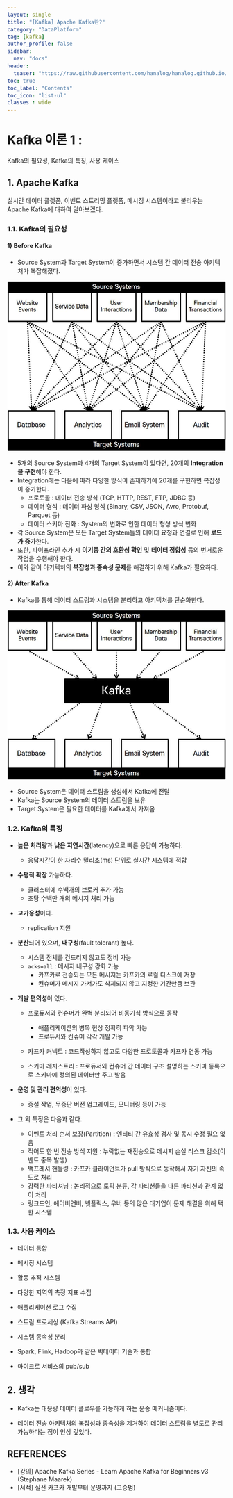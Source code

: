 ```yaml
---
layout: single
title: "[Kafka] Apache Kafka란?"
category: "DataPlatform"
tag: [kafka]
author_profile: false
sidebar:
  nav: "docs"
header:
  teaser: "https://raw.githubusercontent.com/hanalog/hanalog.github.io/gh-pages/images/2023-03-12-kafka-01/kafka-01-02.jpg"
toc: true
toc_label: "Contents"
toc_icon: "list-ul"
classes : wide
---
```


# Kafka 이론 1 :
Kafka의 필요성, Kafka의 특징, 사용 케이스

## 1. Apache Kafka

실시간 데이터 플랫폼, 이벤트 스트리밍 플랫폼, 메시징 시스템이라고 불리우는 Apache Kafka에 대하여 알아보겠다.

### 1.1. Kafka의 필요성

#### 1) Before Kafka

- Source System과 Target System이 증가하면서 시스템 간 데이터 전송 아키텍처가 복잡해졌다.

![kafka-01-01](https://raw.githubusercontent.com/hanalog/hanalog.github.io/gh-pages/images/2023-03-12-kafka-01/kafka-01-01.jpg)

- 5개의 Source System과 4개의 Target System이 있다면, 20개의 **Integration을 구현**해야 한다.
- Integration에는 다음에 따라 다양한 방식이 존재하기에 20개를 구현하면 복잡성이 증가한다.
  - 프로토콜 : 데이터 전송 방식 (TCP, HTTP, REST, FTP, JDBC 등)
  - 데이터 형식 : 데이터 파싱 형식 (Binary, CSV, JSON, Avro, Protobuf, Parquet 등)
  - 데이터 스키마 진화 : System의 변화로 인한 데이터 형성 방식 변화
- 각 Source System은 모든 Target System들의 데이터 요청과 연결로 인해 **로드가 증가**한다.
- 또한, 파이프라인 추가 시 **이기종 간의 호환성 확인** 및 **데이터 정합성** 등의 번거로운 작업을 수행해야 한다.
- 이와 같이 아키텍처의 **복잡성과 종속성 문제**를 해결하기 위해 Kafka가 필요하다.

#### 2) After Kafka

- Kafka를 통해 데이터 스트림과 시스템을 분리하고 아키텍처를 단순화한다.

![kafka-01-02](https://raw.githubusercontent.com/hanalog/hanalog.github.io/gh-pages/images/2023-03-12-kafka-01/kafka-01-02.jpg)

- Source System은 데이터 스트림을 생성해서 Kafka에 전달
- Kafka는 Source System의 데이터 스트림을 보유
- Target System은 필요한 데이터를 Kafka에서 가져옴

### 1.2. Kafka의 특징

- **높은 처리량**과 **낮은 지연시간**(latency)으로 빠른 응답이 가능하다.
  - 응답시간이 한 자리수 밀리초(ms) 단위로 실시간 시스템에 적합
- **수평적 확장** 가능하다.
  - 클러스터에 수백개의 브로커 추가 가능
  - 초당 수백만 개의 메시지 처리 가능
- **고가용성**이다.
  - replication 지원

- **분산**되어 있으며, **내구성**(fault tolerant) 높다.
  - 시스템 전체를 건드리지 않고도 정비 가능
  - `acks=all` : 메시지 내구성 강화 가능
    - 카프카로 전송되는 모든 메시지는 카프카의 로컬 디스크에 저장
    - 컨슈머가 메시지 가져가도 삭제되지 않고 지정한 기간만큼 보관
- **개발 편의성**이 있다.
  - 프로듀서와 컨슈머가 완벽 분리되어 비동기식 방식으로 동작
    - 애플리케이션의 병목 현상 정확히 파악 가능
    - 프로듀서와 컨슈머 각각 개발 가능

  - 카프카 커넥트 : 코드작성하지 않고도 다양한 프로토콜과 카프카 연동 가능
  - 스키마 레지스트리 : 프로듀서와 컨슈머 간 데이터 구조 설명하는 스키마 등록으로 스키마에 정의된 데이터만 주고 받음

- **운영 및 관리 편의성**이 있다.
  - 증설 작업, 무중단 버전 업그레이드, 모니터링 등이 가능

- 그 외 특징은 다음과 같다.
  - 이벤트 처리 순서 보장(Partition) : 엔티티 간 유효성 검사 및 동시 수정 필요 없음
  - 적어도 한 번 전송 방식 지원 : 누락없는 재전송으로 메시지 손실 리스크 감소(이벤트 중복 발생)
  - 백프레셔 핸들링 : 카프카 클라이언트가 pull 방식으로 동작해서 자기 자신의 속도로 처리
  - 강력한 파티셔닝 : 논리적으로 토픽 분류, 각 파티션들을 다른 파티션과 관계 없이 처리
  - 링크드인, 에어비앤비, 넷플릭스, 우버 등의 많은 대기업이 문제 해결을 위해 택한 시스템


### 1.3. 사용 케이스

- 데이터 통합
- 메시징 시스템

- 활동 추적 시스템
- 다양한 지역의 측정 지표 수집
- 애플리케이션 로그 수집
- 스트림 프로세싱 (Kafka Streams API)
- 시스템 종속성 분리
- Spark, Flink, Hadoop과 같은 빅데이터 기술과 통합
- 마이크로 서비스의 pub/sub

## 2. 생각

- Kafka는 대용량 데이터 플로우를 가능하게 하는 운송 메커니즘이다.

- 데이터 전송 아키텍처의 복잡성과 종속성을 제거하여 데이터 스트림을 별도로 관리 가능하다는 점이 인상 깊었다.

  


## REFERENCES

- [강의] Apache Kafka Series - Learn Apache Kafka for Beginners v3 (Stephane Maarek)
- [서적] 실전 카프카 개발부터 운영까지 (고승범)